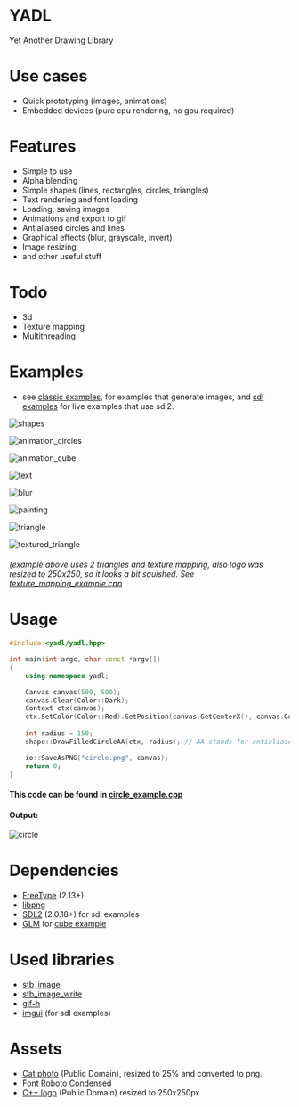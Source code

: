 # YADL
Yet Another Drawing Library

# Use cases
- Quick prototyping (images, animations)
- Embedded devices (pure cpu rendering, no gpu required)

# Features
- Simple to use 
- Alpha blending
- Simple shapes (lines, rectangles, circles, triangles)
- Text rendering and font loading
- Loading, saving images
- Animations and export to gif
- Antialiased circles and lines
- Graphical effects (blur, grayscale, invert)
- Image resizing
- and other useful stuff

# Todo
- 3d
- Texture mapping
- Multithreading

# Examples
- see [classic examples](examples/classic_examples), for examples that generate images, and [sdl examples](examples/sdl_examples) for live examples that use sdl2.

![shapes](readme_examples/thickness.png)

![animation_circles](readme_examples/animation.gif)

![animation_cube](readme_examples/cube.gif)

![text](readme_examples/text.png)

![blur](readme_examples/blur.png)

![painting](readme_examples/painting.png)

![triangle](readme_examples/triangle.gif)

![textured_triangle](readme_examples/textured_triangle.gif)
###### (example above uses 2 triangles and texture mapping, also logo was resized to 250x250, so it looks a bit squished. See [texture_mapping_example.cpp](examples/classic_examples/texture_mapping_example.cpp)

# Usage
```cpp
#include <yadl/yadl.hpp>

int main(int argc, char const *argv[])
{
    using namespace yadl;

    Canvas canvas(500, 500);
    canvas.Clear(Color::Dark);
    Context ctx(canvas);
    ctx.SetColor(Color::Red).SetPosition(canvas.GetCenterX(), canvas.GetCenterY());
    
    int radius = 150;
    shape::DrawFilledCircleAA(ctx, radius); // AA stands for antialiased

    io::SaveAsPNG("circle.png", canvas);
    return 0;
}
```
#### This code can be found in [circle_example.cpp](examples/classic_examples/readme_example.cpp) 
#### Output:

![circle](readme_examples/circle.png)

# Dependencies
- [FreeType](https://www.freetype.org/download.html) (2.13+)
- [libpng](http://www.libpng.org/pub/png/libpng.html)
- [SDL2](https://www.libsdl.org/download-2.0.php) (2.0.18+) for sdl examples
- [GLM](https://github.com/g-truc/glm) for [cube example](examples/classic_examples/cube_example.cpp)

# Used libraries
- [stb_image](https://github.com/nothings/stb/blob/master/stb_image.h)
- [stb_image_write](https://github.com/nothings/stb/blob/master/stb_image_write.h)
- [gif-h](https://github.com/charlietangora/gif-h)
- [imgui](https://github.com/ocornut/imgui) (for sdl examples)

# Assets
- [Cat photo](https://commons.wikimedia.org/wiki/File:Stray_cat_on_wall.jpg) (Public Domain), resized to 25% and converted to png.
- [Font Roboto Condensed](https://www.1001freefonts.com/roboto-condensed.font)
- [C++ logo](https://github.com/Benio101/cpp-logo) (Public Domain) resized to 250x250px